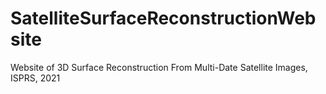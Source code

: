 # SatelliteSurfaceReconstructionWebsite
Website of 3D Surface Reconstruction From Multi-Date Satellite Images, ISPRS, 2021
